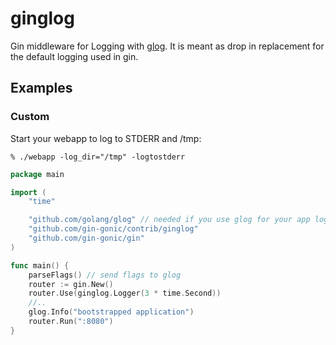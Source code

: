# ginglog
Gin middleware for Logging with
[glog](https://github.com/golang/glog). It is meant as drop in
replacement for the default logging used in gin.

## Examples

### Custom

Start your webapp to log to STDERR and /tmp:

    % ./webapp -log_dir="/tmp" -logtostderr

```go
package main

import (
    "time"

    "github.com/golang/glog" // needed if you use glog for your app logging
    "github.com/gin-gonic/contrib/ginglog"
	"github.com/gin-gonic/gin"
)

func main() {
	parseFlags() // send flags to glog
	router := gin.New()
    router.Use(ginglog.Logger(3 * time.Second))
    //..
    glog.Info("bootstrapped application")
    router.Run(":8080")
}
```
